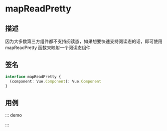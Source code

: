 # mapReadPretty

## 描述

因为大多数第三方组件都不支持阅读态，如果想要快速支持阅读态的话，即可使用 mapReadPretty 函数来映射一个阅读态组件

## 签名

```ts
interface mapReadPretty {
  (component: Vue.Component): Vue.Component
}
```

## 用例

::: demo
<template>
  <FormProvider :form="form">
    <Form layout="vertical">
      <Field
        name="name"
        title="Name"
        required
        initialValue="Hello world"
        :decorator="[FormItem]"
        :component="[Input, { placeholder: 'Please Input' }]"
      />
    </Form>
  </FormProvider>
</template>

<script>
import { Form, Input as AntdInput } from 'ant-design-vue'
import { createForm, setValidateLanguage } from '@formily/core'
import {
  FormProvider,
  Field,
  connect,
  mapProps,
  mapReadPretty
} from '@formily/vue'
import 'ant-design-vue/dist/antd.css'

setValidateLanguage('en')

const FormItem = connect(
  Form.Item,
  mapProps(
    {
      title: 'label',
      description: 'extra',
      required: true,
      validateStatus: true,
    },
    (props, field) => {
      return {
        ...props,
        help: field.errors?.length ? field.errors : undefined,
      }
    }
  )
)

const Input = connect(
  AntdInput,
  mapReadPretty({
    props: ['value'],
    functional: true,
    render (h, context) {
      return h('div', [context.props.value])
    }
  })
)

export default {
  components: {
    FormProvider,
    Field,
    Form
  },
  data() {
    const form = createForm({ validateFirst: true, readPretty: true })
    return {
      FormItem,
      Input,
      form
    }
  }
}
</script>
:::
